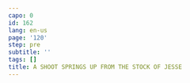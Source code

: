 ```yaml
---
capo: 0
id: 162
lang: en-us
page: '120'
step: pre
subtitle: ''
tags: []
title: A SHOOT SPRINGS UP FROM THE STOCK OF JESSE
---
```

